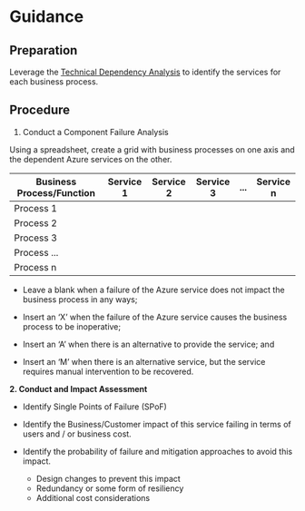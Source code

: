 # Guidance 

 


 


## Preparation 


Leverage the [Technical Dependency Analysis](https://github.com/alvarovitta/Disaster-Recovery-/blob/master/1.2-Technical-Dependency-Analysis.md) to identify the services for each business process.  


 


## Procedure 


 

1. Conduct a Component Failure Analysis 


Using a spreadsheet, create a grid with business processes on one axis and the dependent Azure services  on the other. 


 | __Business Process/Function__ | __Service 1__ |__Service 2__ |__Service 3__ |__...__ |__Service n__ |
|------------------------------|----------------------------|----------------------------|----------------------------|----------------------------|----------------------------|
| Process 1   |   |    |    |    |    | 
| Process 2   |   |    |    |    |    | 
| Process 3  |   |    |    |    |    | 
| Process ...   |   |    |    |    |    | 
| Process n   |   |    |    |    |    | 



 

- Leave a blank when a failure of the Azure service does not impact the business process in any ways; 


- Insert an ‘X’ when the failure of the Azure service causes the business process to be inoperative; 


- Insert an ‘A’ when there is an alternative to provide the service; and 


- Insert an ‘M’ when there is an alternative service, but the service requires manual intervention to be recovered. 



**2. Conduct and Impact Assessment** 

- Identify Single Points of Failure (SPoF) 


- Identify the Business/Customer impact of this service failing in terms of users and / or business cost. 


- Identify the probability of failure and mitigation approaches to avoid this impact. 

  - Design changes to prevent this impact   
  - Redundancy or some form of resiliency   
  - Additional cost considerations 



